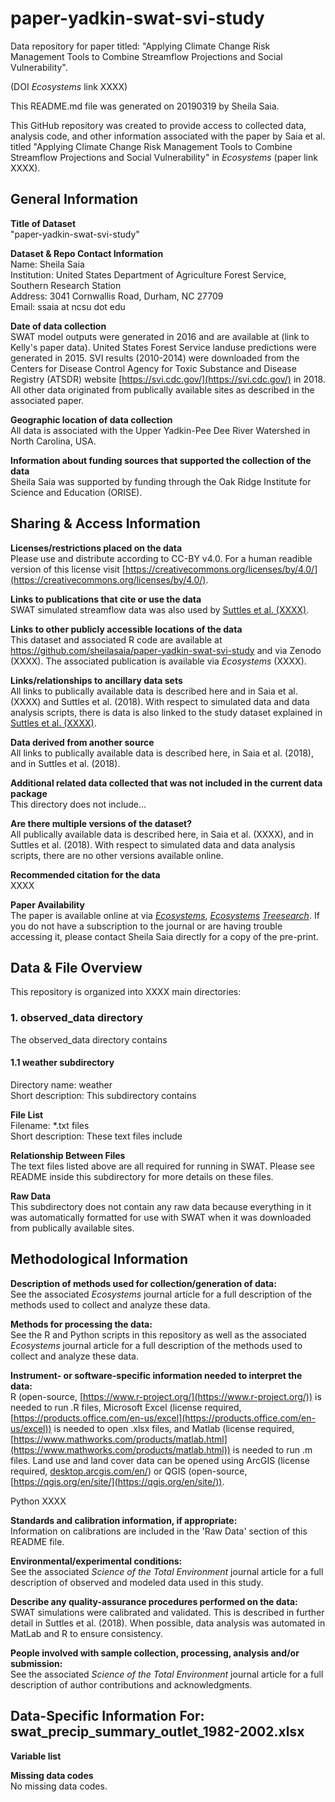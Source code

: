 # paper-yadkin-swat-svi-study
Data repository for paper titled: "Applying Climate Change Risk Management Tools to Combine Streamflow Projections and Social Vulnerability".

(DOI *Ecosystems* link XXXX)

This README.md file was generated on 20190319 by Sheila Saia.

This GitHub repository was created to provide access to collected data, analysis code, and other information associated with the paper by Saia et al. titled "Applying Climate Change Risk Management Tools to Combine Streamflow Projections and Social Vulnerability" in *Ecosystems* (paper link XXXX).

## General Information ##

**Title of Dataset**<br>
"paper-yadkin-swat-svi-study"

**Dataset & Repo Contact Information**<br>
Name: Sheila Saia<br>
Institution: United States Department of Agriculture Forest Service, Southern Research Station<br>
Address: 3041 Cornwallis Road, Durham, NC 27709<br>
Email: ssaia at ncsu dot edu

**Date of data collection**<br>
SWAT model outputs were generated in 2016 and are available at (link to Kelly's paper data). United States Forest Service landuse predictions were generated in 2015. SVI results (2010-2014) were downloaded from the Centers for Disease Control Agency for Toxic Substance and Disease Registry (ATSDR) website [https://svi.cdc.gov/](https://svi.cdc.gov/) in 2018. All other data originated from publically available sites as described in the associated paper.

**Geographic location of data collection**<br>
All data is associated with the Upper Yadkin-Pee Dee River Watershed in North Carolina, USA.

**Information about funding sources that supported the collection of the data**<br>
Sheila Saia was supported by funding through the Oak Ridge Institute for Science and Education (ORISE).

## Sharing & Access Information ##

**Licenses/restrictions placed on the data**<br>
Please use and distribute according to CC-BY v4.0. For a human readible version of this license visit [https://creativecommons.org/licenses/by/4.0/](https://creativecommons.org/licenses/by/4.0/).

**Links to publications that cite or use the data**<br>
SWAT simulated streamflow data was also used by [Suttles et al. (XXXX)](XXXX).

**Links to other publicly accessible locations of the data**<br>
This dataset and associated R code are available at https://github.com/sheilasaia/paper-yadkin-swat-svi-study and via Zenodo (XXXX). The associated publication is available via *Ecosystems* (XXXX).

**Links/relationships to ancillary data sets**<br>
All links to publically available data is described here and in Saia et al. (XXXX) and Suttles et al. (2018). With respect to simulated data and data analysis scripts, there is data is also linked to the study dataset explained in [Suttles et al. (XXXX)](XXXX).

**Data derived from another source**<br>
All links to publically available data is described here, in Saia et al. (2018), and in Suttles et al. (2018).

**Additional related data collected that was not included in the current data package**<br>
This directory does not include...

**Are there multiple versions of the dataset?**<br>
All publically available data is described here, in Saia et al. (XXXX), and in Suttles et al. (2018). With respect to simulated data and data analysis scripts, there are no other versions available online.

**Recommended citation for the data**<br>
XXXX

**Paper Availability**<br>
The paper is available online at via [*Ecosystems*](XXXX), [*Ecosystems*](XXXX) [*Treesearch*](XXXX). If you do not have a subscription to the journal or are having trouble accessing it, please contact Sheila Saia directly for a copy of the pre-print.

## Data & File Overview ##
This repository is organized into XXXX main directories:

### 1. observed\_data directory ###
The observed\_data directory contains


#### 1.1 weather subdirectory ####
Directory name: weather <br>
Short description: This subdirectory contains

**File List**<br>
Filename: \*.txt files <br>
Short description: These text files include

**Relationship Between Files**<br>
The text files listed above are all required for running in SWAT. Please see README inside this subdirectory for more details on these files.

**Raw Data**<br>
This subdirectory does not contain any raw data because everything in it was automatically formatted for use with SWAT when it was downloaded from publically available sites.<br>

## Methodological Information ##

**Description of methods used for collection/generation of data:**<br>
See the associated *Ecosystems* journal article for a full description of the methods used to collect and analyze these data.

**Methods for processing the data:**<br>
See the R and Python scripts in this repository as well as the associated *Ecosystems* journal article for a full description of the methods used to collect and analyze these data.

**Instrument- or software-specific information needed to interpret the data:**<br>
R (open-source, [https://www.r-project.org/](https://www.r-project.org/)) is needed to run .R files, Microsoft Excel (license required, [https://products.office.com/en-us/excel](https://products.office.com/en-us/excel)) is needed to open .xlsx files, and Matlab (license required, [https://www.mathworks.com/products/matlab.html](https://www.mathworks.com/products/matlab.html)) is needed to run .m files. Land use and land cover data can be opened using ArcGIS (license required, [desktop.arcgis.com/en/](desktop.arcgis.com/en/)) or QGIS (open-source, [https://qgis.org/en/site/](https://qgis.org/en/site/)).

Python XXXX

**Standards and calibration information, if appropriate:**<br>
Information on calibrations are included in the 'Raw Data' section of this README file.

**Environmental/experimental conditions:**<br>
See the associated *Science of the Total Environment* journal article for a full description of observed and modeled data used in this study.

**Describe any quality-assurance procedures performed on the data:**<br>
SWAT simulations were calibrated and validated. This is described in further detail in Suttles et al. (2018). When possible, data analysis was automated in MatLab and R to ensure consistency.

**People involved with sample collection, processing, analysis and/or submission:**<br>
See the associated *Science of the Total Environment* journal article for a full description of author contributions and acknowledgments.

## Data-Specific Information For: swat\_precip\_summary\_outlet\_1982-2002.xlsx ##

**Variable list**<br>


**Missing data codes**<br>
No missing data codes.

